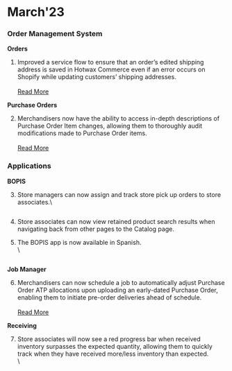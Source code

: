 # March'23

### Order Management System

**Orders**

1. Improved a service flow to ensure that an order’s edited shipping address is saved in Hotwax Commerce even if an error occurs on Shopify while updating customers’ shipping addresses.\
   \
   [Read More](https://www.hotwax.co/product-updates/improved-service-flow-to-save-shipping-address-changes)

**Purchase Orders**

2. Merchandisers now have the ability to access in-depth descriptions of Purchase Order Item changes, allowing them to thoroughly audit modifications made to Purchase Order items. \
   \
   [Read More](https://www.hotwax.co/product-updates/access-detailed-purchase-order-item-history)

### Applications

**BOPIS**

3.  Store managers can now assign and track store pick up orders to store associates.\


    <figure><img src="https://www.hotwax.co/hs-fs/hubfs/bopis-uat.hotwax%202.png?width=2064&#x26;height=1533&#x26;name=bopis-uat.hotwax%202.png" alt=""><figcaption></figcaption></figure>
4. Store associates can now view retained product search results when navigating back from other pages to the Catalog page.
5.  The BOPIS app is now available in Spanish.\
    \


    <figure><img src="https://www.hotwax.co/hs-fs/hubfs/App%20in%20Spanish.png?width=2065&#x26;height=1533&#x26;name=App%20in%20Spanish.png" alt=""><figcaption></figcaption></figure>

**Job Manager**

6. Merchandisers can now schedule a job to automatically adjust Purchase Order ATP allocations upon uploading an early-dated Purchase Order, enabling them to initiate pre-order deliveries ahead of schedule. \
   \
   [Read More](https://www.hotwax.co/product-updates/reallocate-inventory-for-early-dated-purchase-orders)

**Receiving**

7.  Store associates will now see a red progress bar when received inventory surpasses the expected quantity, allowing them to quickly track when they have received more/less inventory than expected.\
    \


    <figure><img src="https://www.hotwax.co/hs-fs/hubfs/Excess%20Inventory%20Received.png?width=2065&#x26;height=1523&#x26;name=Excess%20Inventory%20Received.png" alt=""><figcaption></figcaption></figure>
